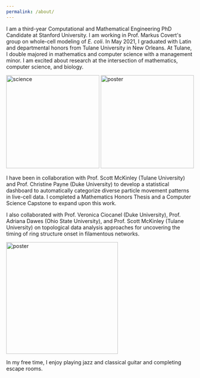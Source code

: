 ```yaml
---
permalink: /about/
---
```

I am a third-year Computational and Mathematical Engineering PhD Candidate at Stanford University. I am working in Prof. Markus Covert's group on whole-cell modeling of _E. coli_. In May 2021, I graduated with Latin and departmental honors from Tulane University in New Orleans. At Tulane, I double majored in mathematics and computer science with a management minor. I am excited about research at the intersection of mathematics, computer science, and biology. 

<img src="https://github.com/rjuenemann/rjuenemann.github.io/blob/master/assets/images/IMG_20190726_175023_419.jpg?raw=true" alt="science" style="height:250px;"/>
<img src="https://github.com/rjuenemann/rjuenemann.github.io/blob/master/assets/images/MFA_poster_crop.jpg?raw=true" alt="poster" style="height:250px;"/>    


I have been in collaboration with Prof. Scott McKinley (Tulane University) and Prof. Christine Payne (Duke University) to develop a statistical dashboard to automatically categorize diverse particle movement patterns in live-cell data. I completed a Mathematics Honors Thesis and a Computer Science Capstone to expand upon this work. 

I also collaborated with Prof. Veronica Ciocanel (Duke University), Prof. Adriana Dawes (Ohio State University), and Prof. Scott McKinley (Tulane University) on topological data analysis approaches for uncovering the timing of ring structure onset in filamentous networks. 

<img src="https://github.com/rjuenemann/rjuenemann.github.io/blob/master/assets/images/guitar.png?raw=true" alt="poster" style="height:300px;"/>    

In my free time, I enjoy playing jazz and classical guitar and completing escape rooms.
